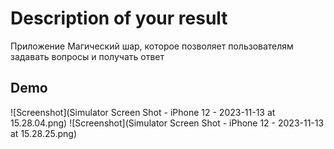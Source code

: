 # Description of your result
Приложение  Магический шар, которое позволяет пользователям задавать вопросы и получать ответ 


## Demo
![Screenshot](Simulator Screen Shot - iPhone 12 - 2023-11-13 at 15.28.04.png)
![Screenshot](Simulator Screen Shot - iPhone 12 - 2023-11-13 at 15.28.25.png)



